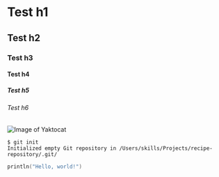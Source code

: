 # Test h1
## Test h2
### Test h3
#### Test h4
##### Test h5
###### Test h6

![Image of Yaktocat](https://octodex.github.com/images/yaktocat.png)

```
$ git init
Initialized empty Git repository in /Users/skills/Projects/recipe-repository/.git/
```

``` kotlin
println("Hello, world!")
```
